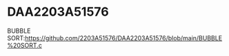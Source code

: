 # DAA2203A51576

  BUBBLE SORT:https://github.com/2203A51576/DAA2203A51576/blob/main/BUBBLE%20SORT.c
